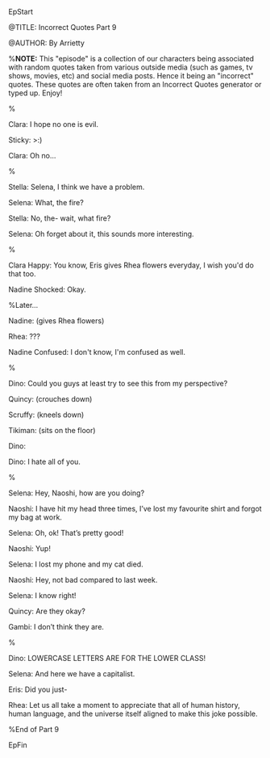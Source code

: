 EpStart

<!-- Epilogue Info -->

@TITLE: Incorrect Quotes Part 9

@AUTHOR: By Arrietty


%**NOTE:** This "episode" is a collection of our characters being associated with random quotes taken from various outside media (such as games, tv shows, movies, etc) and social media posts. Hence it being an "incorrect" quotes. These quotes are often taken from an Incorrect Quotes generator or typed up. Enjoy!

%

Clara: I hope no one is evil.

Sticky: >:)

Clara: Oh no...

%

Stella: Selena, I think we have a problem.

Selena: What, the fire?

Stella: No, the- wait, what fire?

Selena: Oh forget about it, this sounds more interesting.

%

Clara Happy: You know, Eris gives Rhea flowers everyday, I wish you'd do that too. 

Nadine Shocked: Okay.

%Later...

Nadine: (gives Rhea flowers)

Rhea: ???

Nadine Confused: I don't know, I'm confused as well.

%

Dino: Could you guys at least try to see this from my perspective?

Quincy: (crouches down)

Scruffy: (kneels down)

Tikiman: (sits on the floor)

Dino:

Dino: I hate all of you.

%

Selena: Hey, Naoshi, how are you doing?

Naoshi: I have hit my head three times, I’ve lost my favourite shirt and forgot my bag at work.

Selena: Oh, ok! That’s pretty good!

Naoshi: Yup!

Selena: I lost my phone and my cat died.

Naoshi: Hey, not bad compared to last week.

Selena: I know right!

Quincy: Are they okay?

Gambi: I don’t think they are.

%

Dino: LOWERCASE LETTERS ARE FOR THE LOWER CLASS!

Selena: And here we have a capitalist.

Eris: Did you just-

Rhea: Let us all take a moment to appreciate that all of human history, human language, and the universe itself aligned to make this joke possible.


%End of Part 9

EpFin

<script src="{{ '/assets/js/EpFormatter.js' | relative_url }}"></script>